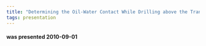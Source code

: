 ```yaml
---
title: "Determining the Oil-Water Contact While Drilling above the Transition Zone in Long Horizontal Wells: Combining 4D Seismic and Advanced Resistivity Geosteering for Improved Wellbore Placement (Alf E. Berle, Baker Hughes )"
tags: presentation
---
```

#### was presented 2010-09-01 

